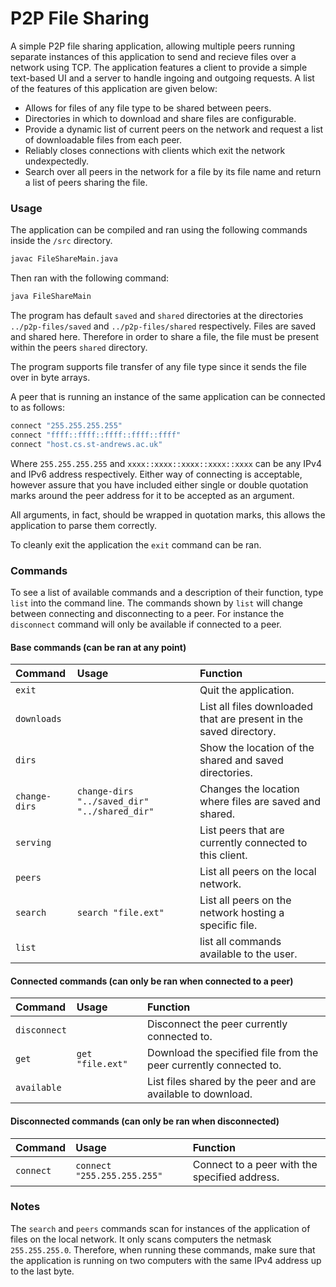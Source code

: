 # P2P File Sharing
A simple P2P file sharing application, allowing multiple peers running separate instances of this application to send and recieve files over a network using TCP. The application features a client to provide a simple text-based UI and a server to handle ingoing and outgoing requests. A list of the features of this application are given below:
- Allows for files of any file type to be shared between peers.
- Directories in which to download and share files are configurable.
- Provide a dynamic list of current peers on the network and request a list of downloadable files from each peer.
- Reliably closes connections with clients which exit the network undexpectedly.
- Search over all peers in the network for a file by its file name and return a list of peers sharing the file.

### Usage
The application can be compiled and ran using the following commands inside the `/src` directory.
```bash
javac FileShareMain.java
```
Then ran with the following command:
```bash
java FileShareMain
```
The program has default `saved` and `shared` directories at the directories `../p2p-files/saved` and `../p2p-files/shared`
respectively. Files are saved and shared here. Therefore in order to share a file, the file must be present within the 
peers `shared` directory.

The program supports file transfer of any file type since it sends the file over in byte arrays.

A peer that is running an instance of the same application can be connected to as follows:
```bash
connect "255.255.255.255"
connect "ffff::ffff::ffff::ffff::ffff"
connect "host.cs.st-andrews.ac.uk"
```
Where `255.255.255.255` and `xxxx::xxxx::xxxx::xxxx::xxxx` can be any IPv4 and IPv6 address respectively.
Either way of connecting is acceptable, however assure that you have included either single or double quotation
marks around the peer address for it to be accepted as an argument.

All arguments, in fact, should be wrapped in quotation marks, this allows the application to parse them correctly.

To cleanly exit the application the `exit` command can be ran.

### Commands
To see a list of available commands and a description of their function, type `list` into the command line. The commands
shown by `list` will change between connecting and disconnecting to a peer. For instance the `disconnect` command will 
only be available if connected to a peer.

#### Base commands (can be ran at any point)
|Command|Usage|Function|
|:---|:---|:---|
|`exit`| |Quit the application.|
|`downloads`| |List all files downloaded that are present in the saved directory.|
|`dirs`| |Show the location of the shared and saved directories.|
|`change-dirs`|`change-dirs "../saved_dir" "../shared_dir"`| Changes the location where files are saved and shared.|
|`serving`| |List peers that are currently connected to this client.|
|`peers`| |List all peers on the local network.|
|`search`|`search "file.ext"`|List all peers on the network hosting a specific file.|
|`list`| |list all commands available to the user.|

#### Connected commands (can only be ran when connected to a peer)
|Command|Usage|Function|
|:---|:---|:---|
|`disconnect`| |Disconnect the peer currently connected to.|
|`get`|`get "file.ext"`|Download the specified file from the peer currently connected to.|
|`available`| |List files shared by the peer and are available to download.|

#### Disconnected commands (can only be ran when disconnected)
|Command|Usage|Function|
|:---|:---|:---|
|`connect`| `connect "255.255.255.255"` |Connect to a peer with the specified address.|

### Notes
The `search` and `peers` commands scan for instances of the application of files on the local network. It 
only scans computers the netmask `255.255.255.0`. Therefore, when running these commands, make sure that the application is running on two computers with the same IPv4 address up to the last byte.